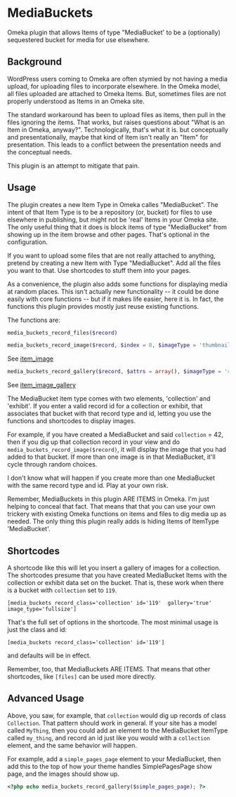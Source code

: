 # MediaBuckets
Omeka plugin that allows Items of type "MediaBucket' to be a (optionally) sequestered bucket for media for use elsewhere.

## Background

WordPress users coming to Omeka are often stymied by not having a media upload, for uploading files to incorporate elsewhere. In the Omeka model, all files uploaded are attached to Omeka Items. But, sometimes files are not properly understood as Items in an Omeka site.

The standard workaround has been to upload files as items, then pull in the files ignoring the items. That works, but raises questions about "What is an Item in Omeka, anyway?". Technologically, that's what it is. but conceptually and presentationally, maybe that kind of Item isn't really an "Item" for presentation. This leads to a conflict between the presentation needs and the conceptual needs.

This plugin is an attempt to mitigate that pain.

## Usage

The plugin creates a new Item Type in Omeka calles "MediaBucket". The intent of that Item Type is to be a repository (or, bucket) for files to use elsewhere in publishing, but might not be 'real' Items in your Omeka site. The only useful thing that it does is block items of type "MediaBucket" from showing up in the item browse and other pages. That's optional in the configuration. 

If you want to upload some files that are not really attached to anything, pretend by creating a new Item with Type "MediaBucket". Add all the files you want to that. Use shortcodes to stuff them into your pages.

As a convenience, the plugin also adds some functions for displaying media at random places. This isn't actually new functionality -- it could be done easily with core functions -- but if it makes life easier, here it is. In fact, the functions this plugin provides mostly just reuse existing functions. 

The functions are:

```php
media_buckets_record_files($record)
```

```php
media_buckets_record_image($record, $index = 0, $imageType = 'thumbnail', $props = array())
```
See [item_image](http://omeka.readthedocs.org/en/latest/Reference/libraries/globals/item_image.html)

```php
media_buckets_record_gallery($record, $attrs = array(), $imageType = 'square_thumbnail', $filesShow = false)
```
See [item_image_gallery](http://omeka.readthedocs.org/en/latest/Reference/libraries/globals/item_image_gallery.html)

The MediaBucket item type comes with two elements, 'collection' and 'exhibit'. If you enter a valid record id for a collection or exhibit, that associates that bucket with that record type and id, letting you use the functions and shortcodes to display images. 

For example, if you have created a MediaBucket and said `collection` = 42, then if you dig up that collection record in your view and do `media_buckets_record_image($record)`, it will display the image that you had added to that bucket. If more than one image is in that MediaBucket, it'll cycle through random choices.

I don't know what will happen if you create more than one MediaBucket with the same record type and id. Play at your own risk.

Remember, MediaBuckets in this plugin ARE ITEMS in Omeka. I'm just helping to conceal that fact. That means that that you can use your own trickery with existing Omeka functions on items and files to dig media up as needed. The only thing this plugin really adds is hiding Items of ItemType 'MediaBucket'.

## Shortcodes

A shortcode like this will let you insert a gallery of images for a collection. The shortcodes presume that you have created MediaBucket Items with the collection or exhibit data set on the bucket. That is, these work when there is a bucket with `collection` set to `119`.

```
[media_buckets record_class='collection' id='119'  gallery='true' image_type='fullsize']
```

That's the full set of options in the shortcode. The most minimal usage is just the class and id:

```
[media_buckets record_class='collection' id='119']
```

and defaults will be in effect. 

Remember, too, that MediaBuckets ARE ITEMS. That means that other shortcodes, like `[files]` can be used more directly. 

## Advanced Usage

Above, you saw, for example, that `collection` would dig up records of class `Collection`. That pattern should work in general. If your site has a model called `MyThing`, then you could add an element to the MediaBucket ItemType called `my_thing`, and record an id just like you would with a `collection` element, and the same behavior will happen. 

For example, add a `simple_pages_page` element to your MediaBucket, then add this to the top of how your theme handles SimplePagesPage show page, and the images should show up.

```php
<?php echo media_buckets_record_gallery($simple_pages_page); ?>
```




